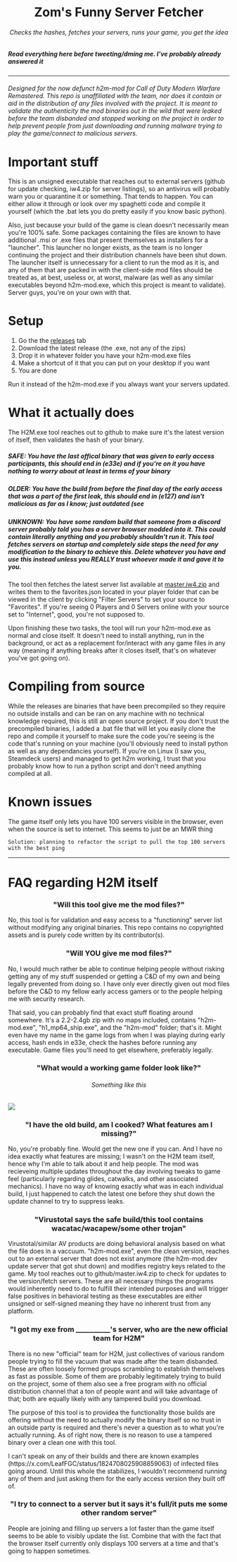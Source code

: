 <h1 align="center">Zom's Funny Server Fetcher</h1>
<h6 align="center">Checks the hashes, fetches your servers, runs your game, you get the idea</h6>
<h5>Read everything here before tweeting/dming me. I've probably already answered it</h5>

--------------------------------------------------------------------------------------------------------------------

<h6>Designed for the now defunct h2m-mod for Call of Duty Modern Warfare Remastered. This repo is unaffiliated with the team, nor does it contain or aid in the distribution of any files involved with the project. It is meant to validate the authenticity the mod binaries out in the wild that were leaked before the team disbanded and stopped working on the project in order to help prevent people from just downloading and running malware trying to play the game/connect to malicious servers.</h6>

# Important stuff
This is an unsigned executable that reaches out to external servers (github for update checking, iw4.zip for server listings), so an antivirus will probably warn you or quarantine it or something. That tends to happen. You can either allow it through or look over my spaghetti code and compile it yourself (which the .bat lets you do pretty easily if you know basic python).

Also, just because your build of the game is clean doesn't necessarily mean you're 100% safe. Some packages containing the files are known to have additional .msi or .exe files that present themselves as installers for a "launcher". This launcher no longer exists, as the team is no longer continuing the project and their distribution channels have been shut down. The launcher itself is unnecessary for a client to run the mod as it is, and any of them that are packed in with the client-side mod files should be treated as, at best, useless or, at worst, malware (as well as any similar executables beyond h2m-mod.exe, which this project is meant to validate). Server guys, you're on your own with that.


# Setup
1. Go the the [releases](https://github.com/z6m/h2m-tool/releases) tab
2. Download the latest release (the .exe, not any of the zips)
3. Drop it in whatever folder you have your h2m-mod.exe files
4. Make a shortcut of it that you can put on your desktop if you want
5. You are done

Run it instead of the h2m-mod.exe if you always want your servers updated.

# What it actually does
The H2M.exe tool reaches out to github to make sure it's the latest version of itself, then validates the hash of your binary. 

<h5>SAFE: You have the last offical binary that was given to early access participants, this should end in (e33e) and if you're on it you have nothing to worry about at least in terms of your binary </h5>

<h5>OLDER: You have the build from before the final day of the early access that was a part of the first leak, this should end in (e127) and isn't malicious as far as I know; just outdated (see </h5> 

<h5>UNKNOWN: You have some random build that someone from a discord server probably told you has a server browser modded into it. This could contain literally anything and you probably shouldn't run it. This tool fetches servers on startup and completely side steps the need for any modification to the binary to achieve this. Delete whatever you have and use this instead unless you REALLY trust whoever made it and gave it to you.</h5> 


The tool then fetches the latest server list available at [master.iw4.zip](https://master.iw4.zip/servers) and writes them to the favorites.json located in your player folder that can be viewed in the client by clicking "Filter Servers" to set your source to "Favorites". If you're seeing 0 Players and 0 Servers online with your source set to "Internet", good, you're not supposed to.

Upon finishing these two tasks, the tool will run your h2m-mod.exe as normal and close itself. It doesn't need to install anything, run in the background, or act as a replacement for/interact with any game files in any way (meaning if anything breaks after it closes itself, that's on whatever you've got going on). 

# Compiling from source
While the releases are binaries that have been precompiled so they require no outside installs and can be ran on any machine with no technical knowledge required, this is still an open source project. If you don't trust the precompiled binaries, I added a .bat file that will let you easily clone the repo and compile it yourself to make sure the code you're seeing is the code that's running on your machine (you'll obviously need to install python as well as any dependancies yourself). If you're on Linux (I saw you, Steamdeck users) and managed to get h2m working, I trust that you probably know how to run a python script and don't need anything compiled at all.

# Known issues
The game itself only lets you have 100 servers visible in the browser, even when the source is set to internet. This seems to just be an MWR thing

    Solution: planning to refactor the script to pull the top 100 servers with the best ping


-----------------------------------------------------------------------------------------------------------------------------------------------------------------

# FAQ regarding H2M itself

<h3 align="center">"Will this tool give me the mod files?"</h3>
No, this tool is for validation and easy access to a "functioning" server list without modifying any original binaries. This repo contains no copyrighted assets and is purely code written by its contributor(s).

<h3 align="center">"Will YOU give me mod files?"</h3>
<p>No, I would much rather be able to continue helping people without risking getting any of my stuff suspended or getting a C&D of my own and being legally prevented from doing so. I have only ever directly given out mod files before the C&D to my fellow early access gamers or to the people helping me with security research.</p>

<p>That said, you can probably find that exact stuff floating around somewhere. It's a 2.2-2.4gb zip with no maps included, contains "h2m-mod.exe", "h1_mp64_ship.exe", and the "h2m-mod" folder; that's it. Might even have my name in the game logs from when I was playing during early access, hash ends in e33e, check the hashes before running any executable. Game files you'll need to get elsewhere, preferably legally.</p>

<h3 align="center">"What would a working game folder look like?"</h3>
<h6 align="center">Something like this</h6>
<img src="https://github.com/user-attachments/assets/011dce0d-a5ee-458d-9ee6-0b1674b3a29a">

<h3 align="center">"I have the old build, am I cooked? What features am I missing?"</h3>
No, you're probably fine. Would get the new one if you can. And I have no idea exactly what features are missing; I wasn't on the H2M team itself, hence why I'm able to talk about it and help people. The mod was recieveing multiple updates throughout the day involving tweaks to game feel (particularly regarding glides, catwalks, and other associated mechanics). I have no way of knowing exactly what was in each individual build, I just happened to catch the latest one before they shut down the update channel to try to suppress leaks.

<h3 align="center">"Virustotal says the safe build/this tool contains wacatac/wacapew/some other trojan"</h3>
Virustotal/similar AV products are doing behavioral analysis based on what the file does in a vaccuum. "h2m-mod.exe", even the clean version, reaches out to an external server that does not exist anymore (the h2m-mod.dev update server that got shut down) and modifies registry keys related to the game. My tool reaches out to github/master.iw4.zip to check for updates to the version/fetch servers. These are all necessary things the programs would inherently need to do to fulfill their intended purposes and will trigger false positives in behavioral testing as these executables are either unsigned or self-signed meaning they have no inherent trust from any platform.  

<h3 align="center">"I got my exe from __________'s server, who are the new official team for H2M"</h3>
<p>There is no new "official" team for H2M, just collectives of various random people trying to fill the vacuum that was made after the team disbanded. These are often loosely formed groups scrambling to establish themselves as fast as possible. Some of them are probably legitimately trying to build on the project, some of them also see a free program with no official distribution channel that a ton of people want and will take advantage of that; both are equally likely with any tampered build you download. </p>

<p>The purpose of this tool is to providea the functionality those builds are offering without the need to actually modify the binary itself so no trust in an outside party is required and there's never a question as to what you're actually running. As of right now, there is no reason to use a tampered binary over a clean one with this tool. </p>

<p>I can't speak on any of their builds and there are known examples (https://x.com/LeafFGC/status/1824708025908859063) of infected files going around. Until this whole the stabilizes, I wouldn't recommend running any of them and just asking them for the early access version they built off of.</p>

<h3 align="center">"I try to connect to a server but it says it's full/it puts me some other random server"</h3>
People are joining and filling up servers a lot faster than the game itself seems to be able to visibly update the list. Combine that with the fact that the browser itself currently only displays 100 servers at a time and that's going to happen sometimes. 
